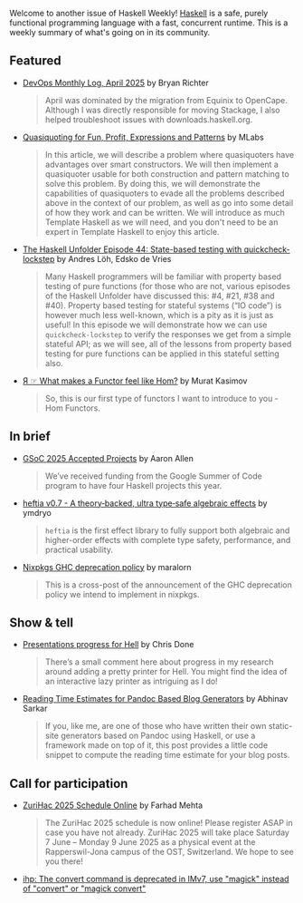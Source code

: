 Welcome to another issue of Haskell Weekly!
[Haskell](https://www.haskell.org) is a safe, purely functional programming language with a fast, concurrent runtime.
This is a weekly summary of what's going on in its community.

## Featured

- [DevOps Monthly Log, April 2025](https://discourse.haskell.org/t/devops-monthly-log-april-2025/12059) by Bryan Richter
  > April was dominated by the migration from Equinix to OpenCape. Although I was directly responsible for moving Stackage, I also helped troubleshoot issues with downloads.haskell.org.

- [Quasiquoting for Fun, Profit, Expressions and Patterns](https://www.mlabs.city/blog/quasiquoting-for-fun-and-profit) by MLabs
  > In this article, we will describe a problem where quasiquoters have advantages over smart constructors. We will then implement a quasiquoter usable for both construction and pattern matching to solve this problem. By doing this, we will demonstrate the capabilities of quasiquoters to evade all the problems described above in the context of our problem, as well as go into some detail of how they work and can be written. We will introduce as much Template Haskell as we will need, and you don't need to be an expert in Template Haskell to enjoy this article. 
  
- [The Haskell Unfolder Episode 44: State-based testing with quickcheck-lockstep](https://well-typed.com/blog/2025/05/haskell-unfolder-episode-44-state-based-testing-with-quickcheck-lockstep/) by Andres Löh, Edsko de Vries
  > Many Haskell programmers will be familiar with property based testing of pure functions (for those who are not, various episodes of the Haskell Unfolder have discussed this: #4, #21, #38 and #40). Property based testing for stateful systems (“IO code”) is however much less well-known, which is a pity as it is just as useful! In this episode we will demonstrate how we can use `quickcheck-lockstep` to verify the responses we get from a simple stateful API; as we will see, all of the lessons from property based testing for pure functions can be applied in this stateful setting also.
  
- [Я ☞ What makes a Functor feel like Hom?](https://muratkasimov.art/Ya/Articles/What-makes-a-Functor-feel-like-Hom) by Murat Kasimov
  > So, this is our first type of functors I want to introduce to you - Hom Functors.
  
## In brief

- [GSoC 2025 Accepted Projects](https://discourse.haskell.org/t/gsoc-2025-accepted-projects/12090) by Aaron Allen
  > We’ve received funding from the Google Summer of Code program to have four Haskell projects this year.
  
- [heftia v0.7 - A theory‑backed, ultra type‑safe algebraic effects](https://www.reddit.com/r/haskell/comments/1kn0jog/ann_heftia_v07_a_theorybacked_ultra_typesafe/) by ymdryo
  > `heftia` is the first effect library to fully support both algebraic and higher-order effects with complete type safety, performance, and practical usability.
  
- [Nixpkgs GHC deprecation policy](https://discourse.haskell.org/t/nixpkgs-ghc-deprecation-policy/12071) by maralorn
  > This is a cross-post of the announcement of the GHC deprecation policy we intend to implement in nixpkgs.

## Show & tell

- [Presentations progress for Hell](https://github.com/chrisdone/hell/discussions/87#discussioncomment-13110263) by Chris Done
  > There’s a small comment here about progress in my research around adding a pretty printer for Hell. You might find the idea of an interactive lazy printer as intriguing as I do!
  
- [Reading Time Estimates for Pandoc Based Blog Generators](https://notes.abhinavsarkar.net/2025/pandoc-reading-time) by Abhinav Sarkar
  > If you, like me, are one of those who have written their own static-site generators based on Pandoc using Haskell, or use a framework made on top of it, this post provides a little code snippet to compute the reading time estimate for your blog posts.

## Call for participation

- [ZuriHac 2025 Schedule Online](https://discourse.haskell.org/t/zurihac-2025-schedule-online/12078) by Farhad Mehta
  > The ZuriHac 2025 schedule is now online! Please register ASAP in case you have not already. ZuriHac 2025 will take place Saturday 7 June – Monday 9 June 2025 as a physical event at the Rapperswil-Jona campus of the OST, Switzerland. We hope to see you there!

- [ihp: The convert command is deprecated in IMv7, use "magick" instead of "convert" or "magick convert"](https://github.com/digitallyinduced/ihp/issues/2071)

